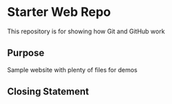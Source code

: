 # Starter Web Repo

This repository is for showing how Git and GitHub work

## Purpose

Sample website with plenty of files for demos

## Closing Statement